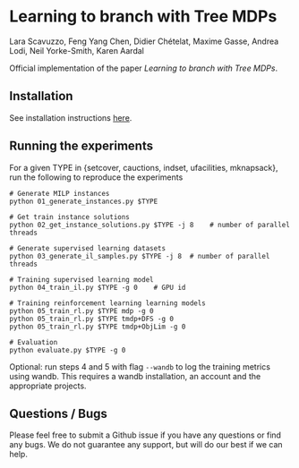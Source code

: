 # Learning to branch with Tree MDPs

Lara Scavuzzo, Feng Yang Chen, Didier Chételat, Maxime Gasse, Andrea Lodi, Neil Yorke-Smith, Karen Aardal

Official implementation of the paper *Learning to branch with Tree MDPs*.

## Installation

See installation instructions [here](INSTALL.md).

## Running the experiments

For a given TYPE in {setcover, cauctions, indset, ufacilities, mknapsack}, run the following to reproduce the experiments
```
# Generate MILP instances
python 01_generate_instances.py $TYPE

# Get train instance solutions
python 02_get_instance_solutions.py $TYPE -j 8    # number of parallel threads

# Generate supervised learning datasets
python 03_generate_il_samples.py $TYPE -j 8  # number of parallel threads

# Training supervised learning model
python 04_train_il.py $TYPE -g 0    # GPU id

# Training reinforcement learning learning models
python 05_train_rl.py $TYPE mdp -g 0    
python 05_train_rl.py $TYPE tmdp+DFS -g 0
python 05_train_rl.py $TYPE tmdp+ObjLim -g 0

# Evaluation
python evaluate.py $TYPE -g 0
```
Optional: run steps 4 and 5 with flag `--wandb` to log the training metrics using wandb. This requires a wandb installation, an account and the appropriate projects.

## Questions / Bugs
Please feel free to submit a Github issue if you have any questions or find any bugs. We do not guarantee any support, but will do our best if we can help.
